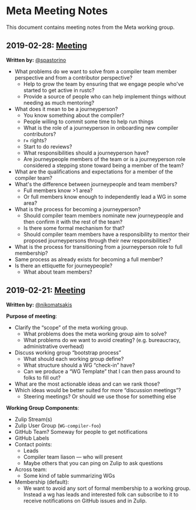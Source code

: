 # Meta Meeting Notes
This document contains meeting notes from the Meta working group.

## 2019-02-28: [Meeting][meeting20190228]
**Written by:** [@spastorino][spastorino]

- What problems do we want to solve from a compiler team member perspective and from a contributor perspective?
  - Help to grow the team by ensuring that we engage people who've started to get active in rustc?
  - Provide a source of people who can help implement things without needing as much mentoring?
- What does it mean to be a journeyperson?
  - You know something about the compiler?
  - People willing to commit some time to help run things
  - What is the role of a journeyperson in onboarding new compiler contributors?
  - r+ rights?
  - Start to do reviews?
  - What responsibilities should a journeyperson have?
  - Are journeypeople members of the team or is a journeyperson role considered a stepping stone toward being a member of the team?
- What are the qualifications and expectations for a member of the compiler team?
- What's the difference between journeypeople and team members?
  - Full members know >1 area?
  - Or full members know enough to independently lead a WG in some area?
- What is the process for becoming a journeyperson?
  - Should compiler team members nominate new journeypeople and then confirm it with the rest of the team?
  - Is there some formal mechanism for that?
  - Should compiler team members have a responsibility to mentor their proposed journeypersons through their new responsibilities?
- What is the process for transitioning from a journeyperson role to full membership?
 - Same process as already exists for becoming a full member?
- Is there an ettiquette for journeypeople?
  - What about team members?

## 2019-02-21: [Meeting][meeting20190221]
**Written by:** [@nikomatsakis][nikomatsakis]

**Purpose of meeting**:

- Clarify the “scope” of the meta working group.
  - What problems does the meta working group aim to solve?
  - What problems do we want to avoid creating? (e.g. bureaucracy, administrative overhead)
- Discuss working group “bootstrap process”
  - What should each working group define?
  - What structure should a WG “check-in” have?
  - Can we produce a “WG Template” that I can then pass around to folks to fill out?
- What are the most actionable ideas and can we rank those?
- Which ideas would be better suited for more “discussion meetings”?
  - Steering meetings? Or should we use those for something else

**Working Group Components**:

- Zulip Stream(s)
- Zulip User Group (`WG-compiler-foo`)
- GitHub Team? Someway for people to get notifications
- GitHub Labels
- Contact points:
  - Leads
  - Compiler team liason — who will present
  - Maybe others that you can ping on Zulip to ask questions
- Across team:
  - Some kind of table summarizing WGs
- Membership (default):
  - We want to avoid any sort of formal membership to a working group. Instead a wg has leads and interested folk can subscribe to it to receive notifications on GitHub issues and in Zulip.

[meeting20190228]: https://rust-lang.zulipchat.com/#narrow/stream/185694-t-compiler.2Fwg-meta/topic/meeting.202019.2E02.2E28
[meeting20190221]: https://rust-lang.zulipchat.com/#narrow/stream/185694-t-compiler.2Fwg-meta/topic/meeting.202019.2E02.2E21
[spastorino]: https://github.com/spastorino
[nikomatsakis]: https://github.com/nikomatsakis

